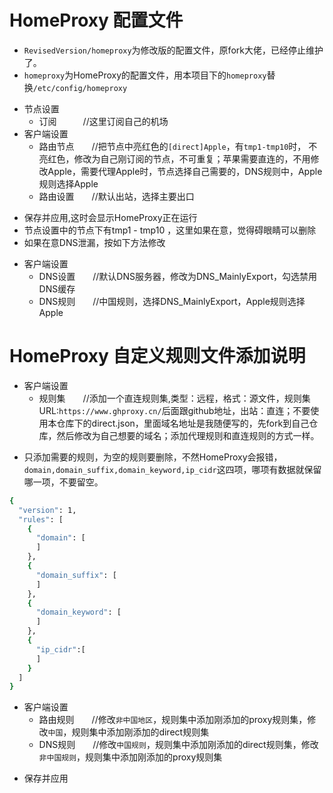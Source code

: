 # HomeProxy 配置文件
* ```RevisedVersion/homeproxy```为修改版的配置文件，原fork大佬，已经停止维护了。
* ```homeproxy```为HomeProxy的配置文件，用本项目下的```homeproxy```替换```/etc/config/homeproxy```
- 节点设置
  - 订阅　　　//这里订阅自己的机场
- 客户端设置
  - 路由节点　　//把节点中亮红色的```[direct]Apple```，有```tmp1-tmp10```时， 不亮红色，修改为自己刚订阅的节点，不可重复；苹果需要直连的，不用修改Apple，需要代理Apple时，节点选择自己需要的，DNS规则中，Apple规则选择Apple
  - 路由设置　　//默认出站，选择主要出口
* 保存并应用,这时会显示HomeProxy正在运行
* 节点设置中的节点下有tmp1 - tmp10 ，这里如果在意，觉得碍眼睛可以删除
* 如果在意DNS泄漏，按如下方法修改
- 客户端设置
  - DNS设置　　//默认DNS服务器，修改为DNS_MainlyExport，勾选禁用DNS缓存
  - DNS规则　　//中国规则，选择DNS_MainlyExport，Apple规则选择Apple
# HomeProxy 自定义规则文件添加说明
- 客户端设置
  - 规则集　　//添加一个直连规则集,类型：远程，格式：源文件，规则集URL:```https://www.ghproxy.cn/```后面跟github地址，出站：直连；不要使用本仓库下的direct.json，里面域名地址是我随便写的，先fork到自己仓库，然后修改为自己想要的域名；添加代理规则和直连规则的方式一样。
* 只添加需要的规则，为空的规则要删除，不然HomeProxy会报错，```domain,domain_suffix,domain_keyword,ip_cidr```这四项，哪项有数据就保留哪一项，不要留空。
``` bash
{
  "version": 1,
  "rules": [
    {
      "domain": [
      ]
    },
    {
      "domain_suffix": [
      ]
    },
    {
      "domain_keyword": [
      ]
    },
    {
      "ip_cidr":[
      ]
    }
  ]
}
```
- 客户端设置
  - 路由规则　　//修改```非中国地区```，规则集中添加刚添加的proxy规则集，修改```中国```，规则集中添加刚添加的direct规则集
  - DNS规则　　//修改```中国规则```，规则集中添加刚添加的direct规则集，修改```非中国规则```，规则集中添加刚添加的proxy规则集
* 保存并应用

